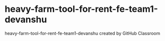 # heavy-farm-tool-for-rent-fe-team1-devanshu
heavy-farm-tool-for-rent-fe-team1-devanshu created by GitHub Classroom

